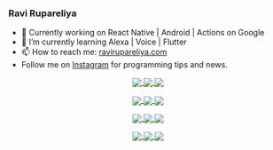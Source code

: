 ### Ravi Rupareliya

- 🔭 Currently working on React Native | Android | Actions on Google
- 🌱 I’m currently learning Alexa | Voice | Flutter
- 📫 How to reach me: [ravirupareliya.com](https://ravirupareliya.com)
- Follow me on [Instagram](https://www.instagram.com/ravi.rupareliya/) for programming tips and news.

<a href="https://www.instagram.com/ravi.rupareliya/" target="_blank">
<!-- insta-feed:START-->
<p align="center">
<img align="center" src=https://scontent-atl3-1.cdninstagram.com/v/t51.2885-15/e35/s150x150/119738360_171946631175661_8308691936849414239_n.jpg?_nc_ht=scontent-atl3-1.cdninstagram.com&_nc_cat=101&_nc_ohc=9X7YuG2m2zAAX-01Yeu&_nc_tp=15&oh=3abc419f163f5d8be9e5fce3eef20f48&oe=5F977A5D />
<img align="center" src=https://scontent-atl3-1.cdninstagram.com/v/t51.2885-15/e35/s150x150/119471335_3325605627530848_5783608158621298966_n.jpg?_nc_ht=scontent-atl3-1.cdninstagram.com&_nc_cat=104&_nc_ohc=MrqctCuqVacAX_9Kmqt&_nc_tp=15&oh=0b92fe52f652dfe0e0fa81636e55991d&oe=5F97F701 />
<img align="center" src=https://scontent-atl3-1.cdninstagram.com/v/t51.2885-15/e35/s150x150/118735524_155532192843864_2438830621806811548_n.jpg?_nc_ht=scontent-atl3-1.cdninstagram.com&_nc_cat=100&_nc_ohc=wXtBgs4ENCsAX8Cmwa6&_nc_tp=15&oh=8fadcc954862b213a53d4a5cc4648864&oe=5F95C36E />
</p>
<p align="center">
<img align="center" src=https://scontent-atl3-1.cdninstagram.com/v/t51.2885-15/e35/s150x150/118358282_793232521422249_4194198869826492121_n.jpg?_nc_ht=scontent-atl3-1.cdninstagram.com&_nc_cat=109&_nc_ohc=e3aHkmjwOJwAX_anQ41&_nc_tp=15&oh=bcf9d942847c0609b6fbf778d484cf03&oe=5F94943C />
<img align="center" src=https://scontent-atl3-1.cdninstagram.com/v/t51.2885-15/e35/s150x150/118083536_653646245259286_4437462516989252087_n.jpg?_nc_ht=scontent-atl3-1.cdninstagram.com&_nc_cat=110&_nc_ohc=0-RCAw9UpP8AX85vg4e&_nc_tp=15&oh=b3a9147ee72da11b7b12e0cd85effa96&oe=5F9503DC />
<img align="center" src=https://scontent-atl3-1.cdninstagram.com/v/t51.2885-15/e35/s150x150/118175330_604822603490734_6882222491011634628_n.jpg?_nc_ht=scontent-atl3-1.cdninstagram.com&_nc_cat=110&_nc_ohc=kRSYdefNkOMAX96Xixg&_nc_tp=15&oh=d9627b62fbf0607b4bf277f018712dcd&oe=5F972D77 />
</p>
<p align="center">
<img align="center" src=https://scontent-atl3-1.cdninstagram.com/v/t51.2885-15/e35/s150x150/117801930_118850686597100_8281062695853943386_n.jpg?_nc_ht=scontent-atl3-1.cdninstagram.com&_nc_cat=108&_nc_ohc=4KmJVl1h0T0AX-XCxAG&_nc_tp=15&oh=96e554c81df615ff80b27909abedd353&oe=5F979F40 />
<img align="center" src=https://scontent-atl3-1.cdninstagram.com/v/t51.2885-15/e35/s150x150/117867292_2771207523148452_3241414180657952736_n.jpg?_nc_ht=scontent-atl3-1.cdninstagram.com&_nc_cat=100&_nc_ohc=bOAlpqqA4TEAX-IxT_t&_nc_tp=15&oh=964787368163ff04bdbd7136d80e65af&oe=5F9737A1 />
<img align="center" src=https://scontent-atl3-1.cdninstagram.com/v/t51.2885-15/e35/s150x150/117931678_793632161399712_7562658963115355616_n.jpg?_nc_ht=scontent-atl3-1.cdninstagram.com&_nc_cat=100&_nc_ohc=iX0OtjIS2VQAX8jaJsP&_nc_tp=15&oh=4f88cf05c851114a32e49e9a08a5b038&oe=5F9542B7 />
</p>
<p align="center">
<img align="center" src=https://scontent-atl3-1.cdninstagram.com/v/t51.2885-15/e35/s150x150/117747115_220949032661980_1081920512424702093_n.jpg?_nc_ht=scontent-atl3-1.cdninstagram.com&_nc_cat=104&_nc_ohc=4v1BWRq3FGwAX-r31d-&_nc_tp=15&oh=c75f127aeeb1adf8758e5141794f391b&oe=5F96AF16 />
<img align="center" src=https://scontent-atl3-1.cdninstagram.com/v/t51.2885-15/e35/s150x150/117564950_167171931547080_7523565149947571776_n.jpg?_nc_ht=scontent-atl3-1.cdninstagram.com&_nc_cat=100&_nc_ohc=KjowPo-J24EAX-jLp8S&_nc_tp=15&oh=aa84458ba81a64ad652b800e44406637&oe=5F95DF5D />
<img align="center" src=https://scontent-atl3-1.cdninstagram.com/v/t51.2885-15/e35/s150x150/117307859_603477283647910_4747232603067507655_n.jpg?_nc_ht=scontent-atl3-1.cdninstagram.com&_nc_cat=110&_nc_ohc=J1YhklUrbm8AX8ijw7f&_nc_tp=15&oh=5760483a3b94d75b5e384b3d5492c66c&oe=5F94EE04 />
</p>

<!-- insta-feed:END-->
</a>
